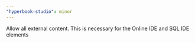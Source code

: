 ```yaml
---
"hyperbook-studio": minor
---
```


Allow all external content. This is necessary for the Online IDE and SQL IDE elements
